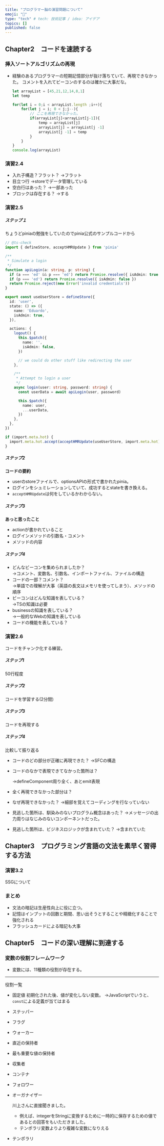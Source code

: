 ```yaml
---
title: "プログラマー脳の演習問題について"
emoji: "👋"
type: "tech" # tech: 技術記事 / idea: アイデア
topics: []
published: false
---
```




## Chapter2　コードを速読する

### 挿入ソートアルゴリズムの再現

* 経験のあるプログラマーの短期記憶部分が抜け落ちていて、再現できなかった。
  コメントを入れてビーコンのするのは確かに大事だな。

  ```ts
  let arrayList = [45,21,12,14,8,1]
  let temp
  
  for(let i = 0;i < arrayList.length ;i++){
      for(let j = i; 0 < j;j--){
          // ここを再現できなかった。
          if(arrayList[j]<arrayList[j-1]){
              temp = arrayList[j]
              arrayList[j] = arrayList[j -1]
              arrayList[j -1] = temp
          }
      }
  }
  console.log(arrayList)
  ```

  

### 演習2.4

* 入れ子構造？フラット？
  →フラット
* 目立つ行
  →storeでデータ管理している
* 空白行はあった？
  →一部あった
* ブロックは存在する？
  →する

### 演習2.5

##### ステップ１

ちょうどpiniaの勉強をしていたのでpinia公式のサンプルコードから

```ts
// @ts-check
import { defineStore, acceptHMRUpdate } from 'pinia'

/**
 * Simulate a login
 */
function apiLogin(a: string, p: string) {
  if (a === 'ed' && p === 'ed') return Promise.resolve({ isAdmin: true })
  if (p === 'ed') return Promise.resolve({ isAdmin: false })
  return Promise.reject(new Error('invalid credentials'))
}

export const useUserStore = defineStore({
  id: 'user',
  state: () => ({
    name: 'Eduardo',
    isAdmin: true,
  }),

  actions: {
    logout() {
      this.$patch({
        name: '',
        isAdmin: false,
      })

      // we could do other stuff like redirecting the user
    },

    /**
     * Attempt to login a user
     */
    async login(user: string, password: string) {
      const userData = await apiLogin(user, password)

      this.$patch({
        name: user,
        ...userData,
      })
    },
  },
})

if (import.meta.hot) {
  import.meta.hot.accept(acceptHMRUpdate(useUserStore, import.meta.hot))
}
```

##### ステップ2

**コードの要約**

* userのstoreファイルで、optionsAPIの形式で書かれたpinia。
* ログインをシュミレーションしていて、成功するとstateを書き換える。
* `acceptHMRUpdate`は何をしているかわからない。

##### ステップ3

**あっと思ったこと**

* actionが書かれていること
* ログインメソッドの引数名・コメント
* メソッドの内容

##### ステップ4

* どんなビーコンを集められましたか？  
  →コメント、変数名、引数名、インポートファイル、ファイルの構造
* コードの一部？コメント？  
  →単語での理解が大事（英語の長文はメモリを使ってしまう）、メソッドの順序
* ビーコンはどんな知識を表している？    
  →TSの知識は必要
* businessの知識を表している？  
  →一般的なWebの知識を表している
* コードの機能を表している？

### 演習2.6

コードをチャンク化する練習。

##### ステップ1

50行程度

##### ステップ2

コードを学習する(2分間)

##### ステップ3

コードを再現する

##### ステップ4

比較して振り返る

* コードのどの部分が正確に再現できた？
  →SFCの構造

* コードのなかで表現できてなかった箇所は？

  →defineComponent周り全く、あとemit表現

* 全く再現できなかった部分は？

* なぜ再現できなかった？
  →細部を覚えてコーディングを行なっていない

* 見逃した箇所は、馴染みのないプログラム概念はあった？
  →メッセージの出力周りはなじみのないコンポーネントだった。

* 見逃した箇所は、ビジネスロジックが含まれていた？
  →含まれていた

## Chapter3　プログラミング言語の文法を素早く習得する方法

### 演習3.2

SSGについて

### まとめ

* 文法の暗記は生産性向上に役に立つ。
* 記憶はインプットの回数と期間、思い出そうとすることや精緻化することで強化される
* フラッシュカードによる暗記も大事





## Chapter5　コードの深い理解に到達する

### 変数の役割フレームワーク

* 変数には、11種類の役割が存在する。

---

役割一覧

* 固定値
  初期化された後、値が変化しない変数。
  →JavaScriptでいうと、`const`による定義が当てはまる

* ステッパー

* フラグ

* ウォーカー

* 直近の保持者

* 最も重要な値の保持者

* 収集者

* コンテナ

* フォロワー

* オーガナイザー

  川上さんに直接聞きました。

  * 例えば、integerをStringに変換するために一時的に保存するための値であるとの回答をもいただきました。
  * テンポラリ変数よりより複雑な変数になりえる

* テンポラリ


